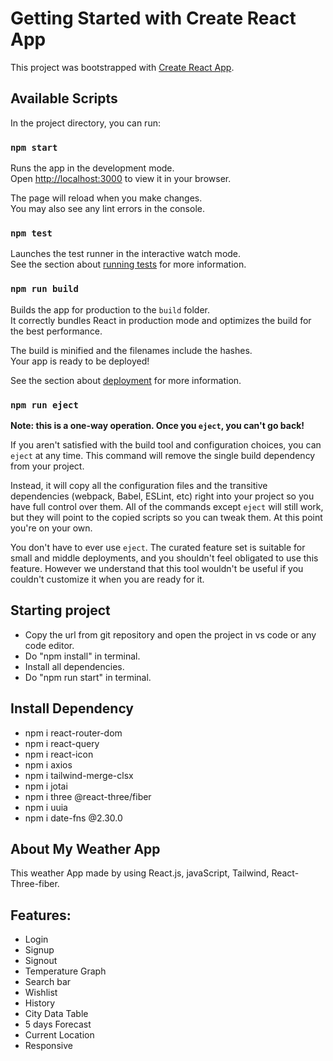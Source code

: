 # Getting Started with Create React App

This project was bootstrapped with [Create React App](https://github.com/facebook/create-react-app).

## Available Scripts

In the project directory, you can run:

### `npm start`

Runs the app in the development mode.\
Open [http://localhost:3000](http://localhost:3000) to view it in your browser.

The page will reload when you make changes.\
You may also see any lint errors in the console.

### `npm test`

Launches the test runner in the interactive watch mode.\
See the section about [running tests](https://facebook.github.io/create-react-app/docs/running-tests) for more information.

### `npm run build`

Builds the app for production to the `build` folder.\
It correctly bundles React in production mode and optimizes the build for the best performance.

The build is minified and the filenames include the hashes.\
Your app is ready to be deployed!

See the section about [deployment](https://facebook.github.io/create-react-app/docs/deployment) for more information.

### `npm run eject`

**Note: this is a one-way operation. Once you `eject`, you can't go back!**

If you aren't satisfied with the build tool and configuration choices, you can `eject` at any time. This command will remove the single build dependency from your project.

Instead, it will copy all the configuration files and the transitive dependencies (webpack, Babel, ESLint, etc) right into your project so you have full control over them. All of the commands except `eject` will still work, but they will point to the copied scripts so you can tweak them. At this point you're on your own.

You don't have to ever use `eject`. The curated feature set is suitable for small and middle deployments, and you shouldn't feel obligated to use this feature. However we understand that this tool wouldn't be useful if you couldn't customize it when you are ready for it.

## Starting project
- Copy the url from git repository and open the project in vs code or any code editor.
- Do "npm install" in terminal.
- Install all dependencies.
- Do "npm run start" in terminal.

## Install Dependency
- npm i react-router-dom
- npm i react-query
- npm i react-icon
- npm i axios
- npm i tailwind-merge-clsx
- npm i jotai
- npm i three @react-three/fiber
- npm i uuia
- npm i date-fns @2.30.0

## About My Weather App
This weather App made by using React.js, javaScript, Tailwind, React-Three-fiber.

## Features:
- Login
- Signup
- Signout
- Temperature Graph
- Search bar
- Wishlist
- History
- City Data Table
- 5 days Forecast
- Current Location
- Responsive
  

